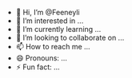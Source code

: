 - 👋 Hi, I’m @Feeneyli
- 👀 I’m interested in ...
- 🌱 I’m currently learning ...
- 💞️ I’m looking to collaborate on ...
- 📫 How to reach me ...
- 😄 Pronouns: ...
- ⚡ Fun fact: ...

<!---
Feeneyli/Feeneyli is a ✨ special ✨ repository because its `README.md` (this file) appears on your GitHub profile.
You can click the Preview link to take a look at your changes.
--->
